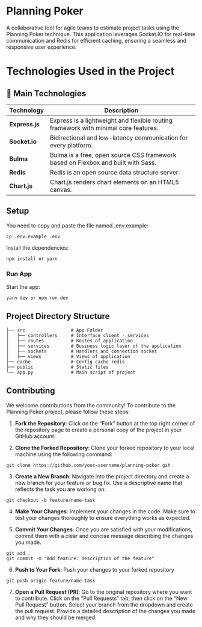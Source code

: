 # Planning Poker

A collaborative tool for agile teams to estimate project tasks using the Planning Poker technique. This application leverages Socket.IO for real-time communication and Redis for efficient caching, ensuring a seamless and responsive user experience.

# Technologies Used in the Project

## 🚀 Main Technologies

| Technology   | Description                                                |
|--------------|-----------------------------------------------------------|
| **Express.js** | Express is a lightweight and flexible routing framework with minimal core features. |
| **Socket.io** | Bidirectional and low-latency communication for every platform. |
| **Bulma** | Bulma is a free, open source CSS framework based on Flexbox and built with Sass. |
| **Redis** | Redis is an open source data structure server. |
| **Chart.js** | Chart.js renders chart elements on an HTML5 canvas. |

## Setup

You need to copy and paste the file named .env.example:
```
cp .env.example .env
```

Install the dependencies:
```
npm install or yarn
```

### Run App

Start the app:
```
yarn dev or npm run dev
```

## Project Directory Structure

```
├── src                 # App Folder
│   ├── controllers     # Interface client - services
│   ├── routes          # Routes of application
│   ├── services        # Business logic layer of the application
│   ├── sockets         # Handlers and connection socket
│   ├── views           # Views of application
├── cache               # Config cache redis
├── public              # Static files
└── app.py              # Main script of project
```

## Contributing

We welcome contributions from the community! To contribute to the Planning Poker project, please follow these steps:

1. **Fork the Repository**: Click on the “Fork” button at the top right corner of the repository page to create a personal copy of the project in your GitHub account.

2. **Clone the Forked Repository**: Clone your forked repository to your local machine using the following command:
```
git clone https://github.com/your-username/planning-poker.git
```

3. **Create a New Branch**: Navigate into the project directory and create a new branch for your feature or bug fix. Use a descriptive name that reflects the task you are working on:
```
git checkout -b feature/name-task
```

4. **Make Your Changes**: Implement your changes in the code. Make sure to test your changes thoroughly to ensure everything works as expected.

5. **Commit Your Changes**: Once you are satisfied with your modifications, commit them with a clear and concise message describing the changes you made.
```
git add .
git commit -m "Add feature: description of the feature"
```

6. **Push to Your Fork**: Push your changes to your forked repository
```
git push origin feature/name-task
```

7. **Open a Pull Request (PR)**: Go to the original repository where you want to contribute. Click on the “Pull Requests” tab, then click on the “New Pull Request” button. Select your branch from the dropdown and create the pull request. Provide a detailed description of the changes you made and why they should be merged.
